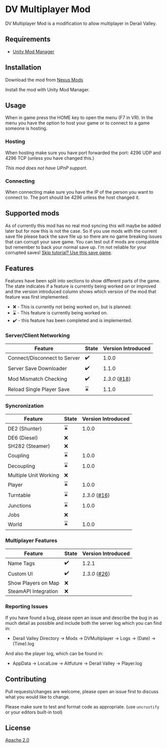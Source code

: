 # DV Multiplayer Mod

DV Multiplayer Mod is a modification to allow multiplayer in Derail Valley.

## Requirements

- [Unity Mod Manager](https://www.nexusmods.com/site/mods/21)

## Installation

Download the mod from [Nexus Mods](https://www.nexusmods.com/derailvalley/mods/272)

Install the mod with Unity Mod Manager.

## Usage

When in game press the HOME key to open the menu (F7 in VR). In the menu you have the option to host your game or to connect to a game someone is hosting.

### Hosting
When hosting make sure you have port forwarded the port: 4296 UDP and 4296 TCP (unless you have changed this.)

*This mod does not have UPnP support.*

### Connecting
When connecting make sure you have the IP of the person you want to connect to. The port should be 4296 unless the host changed it.

## Supported mods
As of currently this mod has no real mod syncing this will maybe be added later but for now this is not the case. So if you use mods with the current save file please back the save file up so there are no game breaking issues that can corrupt your save game. You can test out if mods are compatible but remember to back your normal save up. I'm not reliable for your corrupted saves! [Skip tutorial? Use this save game](https://www.nexusmods.com/derailvalley/mods/88).

## Features
Features have been split into sections to show different parts of the game. The state indicates if a feature is currently being worked on or improved and the version introduced column shows which version of the mod that feature was first implemented.

* :x: - This is currently not being worked on, but is planned.
* :hourglass: - This feature is currently being worked on.
* :heavy_check_mark: - this feature has been completed and is implemented.

### Server/Client Networking

| **Feature**                  |      **State**     | **Version Introduced** |
|------------------------------|--------------------|------------------------|
| Connect/Disconnect to Server | :heavy_check_mark: | 1.0.0                  |
| Server Save Downloader       | :heavy_check_mark: | 1.1.0                  |
| Mod Mismatch Checking        | :heavy_check_mark: | *1.3.0* ([#18](https://github.com/Patrick-van-Halm/dv-multiplayer-mod/issues/18)) |
| Reload Single Player Save    | :hourglass:        | 1.1.0                  |

### Syncronization

| **Feature**                  |      **State**     | **Version Introduced** |
|------------------------------|--------------------|------------------------|
| DE2 (Shunter)                | :hourglass:        | 1.0.0                  |
| DE6 (Diesel)                 | :x:                |                        |
| SH282 (Steamer)              | :x:                |                        |
| Coupling                     | :hourglass:        | 1.0.0                  |
| Decoupling                   | :hourglass:        | 1.0.0                  |
| Multiple Unit Working        | :x:                |                        |
| Player                       | :hourglass:        | 1.0.0                  |
| Turntable                    | :hourglass:        | *1.3.0* ([#16](https://github.com/Patrick-van-Halm/dv-multiplayer-mod/issues/16)) |
| Junctions                    | :hourglass:        | 1.0.0                  |
| Jobs                         | :x:                |                        |
| World                        | :hourglass:        | 1.0.0                  |

### Multiplayer Features

| **Feature**                  |      **State**     | **Version Introduced** |
|------------------------------|--------------------|------------------------|
| Name Tags                    | :heavy_check_mark: | 1.2.1                  |
| Custom UI                    | :heavy_check_mark: | *1.3.0* ([#26](https://github.com/Patrick-van-Halm/dv-multiplayer-mod/pull/26)) |
| Show Players on Map          | :x:                |                        |
| SteamAPI Integration         | :x:                |                        |

### Reporting Issues
If you have found a bug, please open an issue and describe the bug in as much detail as possible and include both the server log which you can find in:
* Derail Valley Directory -> Mods -> DVMultiplayer -> Logs -> (Date) -> (Time).log

And also the player log, which can be found in:
* AppData -> LocalLow -> Altfuture -> Derail Valley -> Player.log

## Contributing
Pull requests/changes are welcome, please open an issue first to discuss what you would like to change.

Please make sure to test and format code as appropriate. (use `uncrustify` or your editors built-in tool)

## License
[Apache 2.0](https://opensource.org/licenses/Apache-2.0)
